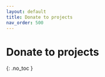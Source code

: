```yaml
---
layout: default
title: Donate to projects
nav_order: 500
---
```

# Donate to projects 
{: .no_toc }
